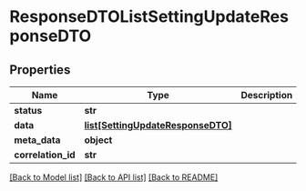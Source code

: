 # ResponseDTOListSettingUpdateResponseDTO

## Properties
Name | Type | Description | Notes
------------ | ------------- | ------------- | -------------
**status** | **str** |  | [optional] 
**data** | [**list[SettingUpdateResponseDTO]**](SettingUpdateResponseDTO.md) |  | [optional] 
**meta_data** | **object** |  | [optional] 
**correlation_id** | **str** |  | [optional] 

[[Back to Model list]](../README.md#documentation-for-models) [[Back to API list]](../README.md#documentation-for-api-endpoints) [[Back to README]](../README.md)

